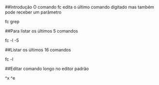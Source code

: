 ##Introdução
O comando fc edita o último comando digitado mas também pode receber um parâmetro

fc grep

##Para listar os últimos 5 comandos

fc -l -5

##Listar os últimos 16 comandos

fc -l

##Editar comando longo no editor padrão

^x ^e
